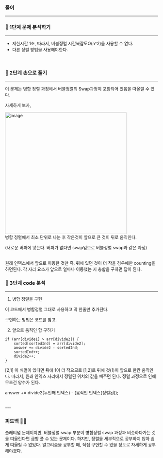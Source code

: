 ### 풀이
---
### 📄 1단계 문제 분석하기
---
- 제한시간 1초, 따라서, 버블정렬 시간복잡도O(n^2)을 사용할 수 없다.
- 다른 정렬 방법을 사용해야한다.
<br>

### 🤘 2단계 손으로 풀기
---
이 문제는 병합 정렬 과정에서 버블정렬의 Swap과정이 포함되어 있음을 떠올릴 수 있다.

자세하게 보자, 


<img width="400" alt="image" src="https://github.com/2-say/algorithm-study/assets/91319157/21fe1214-f708-4916-89f1-98ef13b81600">

<br>
병합 정렬에서 최소 단위로 나눈 후 작은것이 앞으로 큰 것이 뒤로 움직인다.

(새로운 버퍼에 넣는다. 버퍼가 없다면 swap임으로 버블정렬 swap과 같은 과정)

<br>
원래 인덱스에서 앞으로 이동한 것만 즉, 뒤에 있던 것이 더 작을 경우에만 counting을 하면된다. 각 자리 요소가 앞으로 얼마나 이동했는 지 총합을 구하면 답이 된다.



### 👀 3단계 code 분석 
---
1. 병합 정렬을 구현

이 코드에서 병합정렬 그대로 사용하고 딱 한줄만 추가된다. 

구현하는 방법은 코드를 참고.

2. 앞으로 움직인 합 구하기

```
if (arr[divide1] > arr[divide2]) {
    sorted[sortedInd] = arr[divide2];
    answer += divide2 - sortedInd;
    sortedInd++;
    divide2++;
} 
```

[2,1] 이 배열이 있다면 뒤에 1이 더 작으므로 [1,2]로 뒤에 것(1)이 앞으로 한칸 움직인다. 따라서, 원래 인덱스 자리에서 정렬된 위치의 값을 빼주면 된다. 정렬 과정으로 인해 무조건 양수가 된다.

answer += divide2(두번째 인덱스) - (움직인 인덱스(정렬된));


<br>
---

### 피드백 👩‍🏫

플래티넘 문제이지만, 버블정렬 swap 부분이 병합정렬 swap 과정과 비슷하다가는 것을 떠올린다면 금방 풀 수 있는 문제이다. 
하지만, 정렬을 세부적으로 공부하지 않아 쉽게 떠올릴 수 없었다. 알고리즘을 공부할 때, 직접 구현할 수 있을 정도로 자세하게 공부해야겠다.

